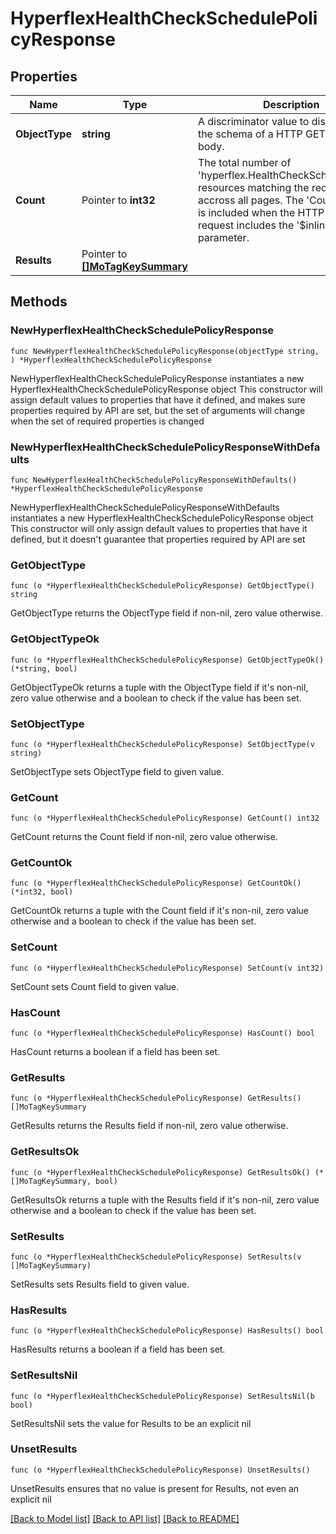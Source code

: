 # HyperflexHealthCheckSchedulePolicyResponse

## Properties

Name | Type | Description | Notes
------------ | ------------- | ------------- | -------------
**ObjectType** | **string** | A discriminator value to disambiguate the schema of a HTTP GET response body. | 
**Count** | Pointer to **int32** | The total number of &#39;hyperflex.HealthCheckSchedulePolicy&#39; resources matching the request, accross all pages. The &#39;Count&#39; attribute is included when the HTTP GET request includes the &#39;$inlinecount&#39; parameter. | [optional] 
**Results** | Pointer to [**[]MoTagKeySummary**](MoTagKeySummary.md) |  | [optional] 

## Methods

### NewHyperflexHealthCheckSchedulePolicyResponse

`func NewHyperflexHealthCheckSchedulePolicyResponse(objectType string, ) *HyperflexHealthCheckSchedulePolicyResponse`

NewHyperflexHealthCheckSchedulePolicyResponse instantiates a new HyperflexHealthCheckSchedulePolicyResponse object
This constructor will assign default values to properties that have it defined,
and makes sure properties required by API are set, but the set of arguments
will change when the set of required properties is changed

### NewHyperflexHealthCheckSchedulePolicyResponseWithDefaults

`func NewHyperflexHealthCheckSchedulePolicyResponseWithDefaults() *HyperflexHealthCheckSchedulePolicyResponse`

NewHyperflexHealthCheckSchedulePolicyResponseWithDefaults instantiates a new HyperflexHealthCheckSchedulePolicyResponse object
This constructor will only assign default values to properties that have it defined,
but it doesn't guarantee that properties required by API are set

### GetObjectType

`func (o *HyperflexHealthCheckSchedulePolicyResponse) GetObjectType() string`

GetObjectType returns the ObjectType field if non-nil, zero value otherwise.

### GetObjectTypeOk

`func (o *HyperflexHealthCheckSchedulePolicyResponse) GetObjectTypeOk() (*string, bool)`

GetObjectTypeOk returns a tuple with the ObjectType field if it's non-nil, zero value otherwise
and a boolean to check if the value has been set.

### SetObjectType

`func (o *HyperflexHealthCheckSchedulePolicyResponse) SetObjectType(v string)`

SetObjectType sets ObjectType field to given value.


### GetCount

`func (o *HyperflexHealthCheckSchedulePolicyResponse) GetCount() int32`

GetCount returns the Count field if non-nil, zero value otherwise.

### GetCountOk

`func (o *HyperflexHealthCheckSchedulePolicyResponse) GetCountOk() (*int32, bool)`

GetCountOk returns a tuple with the Count field if it's non-nil, zero value otherwise
and a boolean to check if the value has been set.

### SetCount

`func (o *HyperflexHealthCheckSchedulePolicyResponse) SetCount(v int32)`

SetCount sets Count field to given value.

### HasCount

`func (o *HyperflexHealthCheckSchedulePolicyResponse) HasCount() bool`

HasCount returns a boolean if a field has been set.

### GetResults

`func (o *HyperflexHealthCheckSchedulePolicyResponse) GetResults() []MoTagKeySummary`

GetResults returns the Results field if non-nil, zero value otherwise.

### GetResultsOk

`func (o *HyperflexHealthCheckSchedulePolicyResponse) GetResultsOk() (*[]MoTagKeySummary, bool)`

GetResultsOk returns a tuple with the Results field if it's non-nil, zero value otherwise
and a boolean to check if the value has been set.

### SetResults

`func (o *HyperflexHealthCheckSchedulePolicyResponse) SetResults(v []MoTagKeySummary)`

SetResults sets Results field to given value.

### HasResults

`func (o *HyperflexHealthCheckSchedulePolicyResponse) HasResults() bool`

HasResults returns a boolean if a field has been set.

### SetResultsNil

`func (o *HyperflexHealthCheckSchedulePolicyResponse) SetResultsNil(b bool)`

 SetResultsNil sets the value for Results to be an explicit nil

### UnsetResults
`func (o *HyperflexHealthCheckSchedulePolicyResponse) UnsetResults()`

UnsetResults ensures that no value is present for Results, not even an explicit nil

[[Back to Model list]](../README.md#documentation-for-models) [[Back to API list]](../README.md#documentation-for-api-endpoints) [[Back to README]](../README.md)


